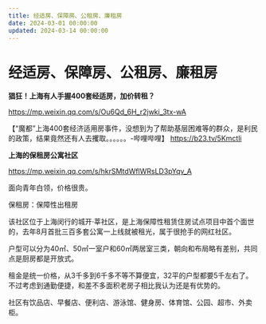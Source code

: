 ```yaml
---
title: 经适房、保障房、公租房、廉租房
date: 2024-03-01 00:00:00
updated: 2024-03-14 00:00:00
---
```



# 经适房、保障房、公租房、廉租房




**猖狂！上海有人手握400套经适房，加价转租？**

https://mp.weixin.qq.com/s/Ou6Qd_6H_r2jwki_3tx-wA

【“魔都”上海400套经济适用房事件，没想到为了帮助基层困难等的群众，是利民的政策，结果竟然还有人去攫取。。。。。。-哔哩哔哩】 https://b23.tv/5Kmctli

**上海的保租房公寓社区**

https://mp.weixin.qq.com/s/hkrSMtdWflWRsLD3pYqv_A

面向青年白领，价格很贵。

保租房：保障性出租房

该社区位于上海闵行的城开·莘社区，是上海保障性租赁住房试点项目中首个面世的，去年8月首批三百多套公寓一上线就被租光，属于很抢手的网红社区。

户型可以分为40㎡、50㎡一室户和60㎡两居室三类，朝向和布局略有差别，共同点是厨房都是开放式。

租金是统一价格，从3千多到6千多不等不算便宜，32平的户型都要5千左右了。不过考虑到通勤便捷，和差不多面积老房子相比我认为还是有优势的。

社区有饮品店、早餐店、便利店、游泳馆、健身房、体育馆、公园、超市、外卖柜。

